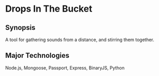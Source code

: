 # Drops In The Bucket
## Synopsis
A tool for gathering sounds from a distance, and stirring them together.

## Major Technologies
Node.js, Mongoose, Passport, Express, BinaryJS, Python
